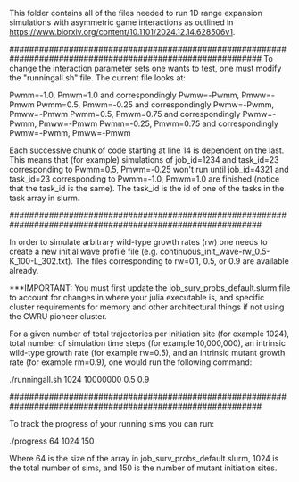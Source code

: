This folder contains all of the files needed to run 1D range expansion simulations with asymmetric game interactions as outlined in https://www.biorxiv.org/content/10.1101/2024.12.14.628506v1.

###########################################################################################################
To change the interaction parameter sets one wants to test, one must modify the "runningall.sh" file. The current file looks at:

Pwmm=-1.0, Pmwm=1.0 and correspondingly Pwmw=-Pwmm, Pmww=-Pmwm
Pwmm=0.5, Pmwm=-0.25 and correspondingly Pwmw=-Pwmm, Pmww=-Pmwm
Pwmm=0.5, Pmwm=0.75 and correspondingly Pwmw=-Pwmm, Pmww=-Pmwm
Pwmm=-0.25, Pmwm=0.75 and correspondingly Pwmw=-Pwmm, Pmww=-Pmwm

Each successive chunk of code starting at line 14 is dependent on the last. This means that (for example) simulations of job_id=1234 and task_id=23 corresponding to Pwmm=0.5, Pmwm=-0.25 won't run until job_id=4321 and task_id=23 corresponding to Pwmm=-1.0, Pmwm=1.0 are finished (notice that the task_id is the same). The task_id is the id of one of the tasks in the task array in slurm.

###########################################################################################################

In order to simulate arbitrary wild-type growth rates (rw) one needs to create a new initial wave profile file (e.g. continuous_init_wave-rw_0.5-K_100-L_302.txt).
The files corresponding to rw=0.1, 0.5, or 0.9 are available already. 

***IMPORTANT: You must first update the job_surv_probs_default.slurm file to account for changes in where your julia executable is, and specific cluster requirements for 
memory and other architectural things if not using the CWRU pioneer cluster. 

For a given number of total trajectories per initiation site (for example 1024), total number of simulation time steps (for example 10,000,000),
an intrinsic wild-type growth rate (for example rw=0.5), and an intrinsic mutant growth rate (for example rm=0.9), one would run the following command:

./runningall.sh 1024 10000000 0.5 0.9

###########################################################################################################

To track the progress of your running sims you can run:

./progress 64 1024 150

Where 64 is the size of the array in job_surv_probs_default.slurm, 1024 is the total number of sims, and 150 is the number of mutant initiation sites.
